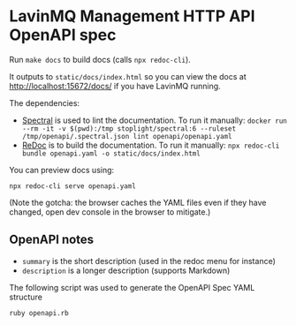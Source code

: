 # LavinMQ Management HTTP API OpenAPI spec

Run `make docs` to build docs (calls `npx redoc-cli`).

It outputs to `static/docs/index.html` so you can view the docs at [http://localhost:15672/docs/](http://localhost:15672/docs/) if you have LavinMQ running.

The dependencies:

* [Spectral] is used to lint the documentation. To run it manually: `docker run --rm -it -v $(pwd):/tmp stoplight/spectral:6 --ruleset /tmp/openapi/.spectral.json lint openapi/openapi.yaml`
* [ReDoc] is to build the documentation.
  To run it manually: `npx redoc-cli bundle openapi.yaml -o static/docs/index.html`

You can preview docs using:

```
npx redoc-cli serve openapi.yaml
```

(Note the gotcha: the browser caches the YAML files even if they have changed, open dev console in the browser to mitigate.)

## OpenAPI notes

* `summary` is the short description (used in the redoc menu for instance)
* `description` is a longer description (supports Markdown)

The following script was used to generate the OpenAPI Spec YAML structure

    ruby openapi.rb

[Spectral]: https://github.com/stoplightio/spectral
[ReDoc]: https://github.com/Redocly/redoc
[ReDoc Docker image]: https://github.com/Redocly/redoc/tree/master/config/docker#official-redoc-docker-image
